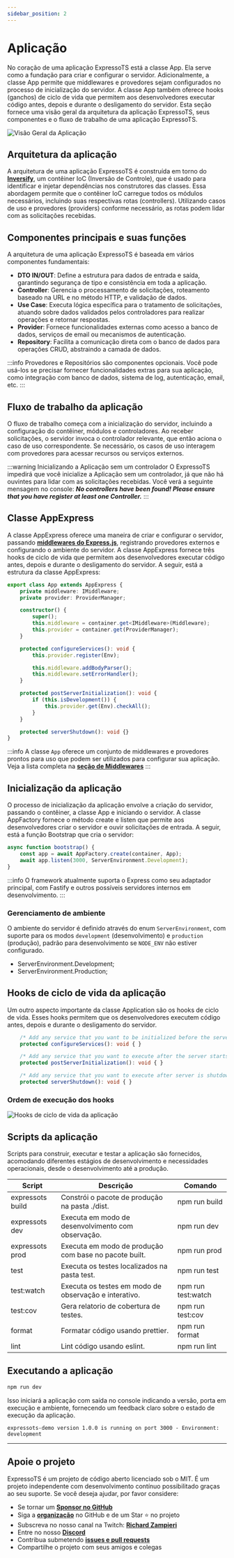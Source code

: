 ```yaml
---
sidebar_position: 2
---
```


# Aplicação

No coração de uma aplicação ExpressoTS está a classe App. Ela serve como a fundação para criar e configurar o servidor. Adicionalmente, a classe App permite que middlewares e provedores sejam configurados no processo de inicialização do servidor. A classe App também oferece hooks (ganchos) de ciclo de vida que permitem aos desenvolvedores executar código antes, depois e durante o desligamento do servidor. Esta seção fornece uma visão geral da arquitetura da aplicação ExpressoTS, seus componentes e o fluxo de trabalho de uma aplicação ExpressoTS.

![Visão Geral da Aplicação](./img/app-overview.png)

## Arquitetura da aplicação

A arquitetura de uma aplicação ExpressoTS é construída em torno do **[Inversify](https://inversify.io/)**, um contêiner IoC (Inversão de Controle), que é usado para identificar e injetar dependências nos construtores das classes. Essa abordagem permite que o contêiner IoC carregue todos os módulos necessários, incluindo suas respectivas rotas (controllers). Utilizando casos de uso e provedores (providers) conforme necessário, as rotas podem lidar com as solicitações recebidas.

## Componentes principais e suas funções

A arquitetura de uma aplicação ExpressoTS é baseada em vários componentes fundamentais:

-   **DTO IN/OUT**: Define a estrutura para dados de entrada e saída, garantindo segurança de tipo e consistência em toda a aplicação.
-   **Controller**: Gerencia o processamento de solicitações, roteamento baseado na URL e no método HTTP, e validação de dados.
-   **Use Case**: Executa lógica específica para o tratamento de solicitações, atuando sobre dados validados pelos controladores para realizar operações e retornar respostas.
-   **Provider**: Fornece funcionalidades externas como acesso a banco de dados, serviços de email ou mecanismos de autenticação.
-   **Repository**: Facilita a comunicação direta com o banco de dados para operações CRUD, abstraindo a camada de dados.

:::info
Provedores e Repositórios são componentes opcionais. Você pode usá-los se precisar fornecer funcionalidades extras para sua aplicação, como integração com banco de dados, sistema de log, autenticação, email, etc.
:::

## Fluxo de trabalho da aplicação

O fluxo de trabalho começa com a inicialização do servidor, incluindo a configuração do contêiner, módulos e controladores. Ao receber solicitações, o servidor invoca o controlador relevante, que então aciona o caso de uso correspondente. Se necessário, os casos de uso interagem com provedores para acessar recursos ou serviços externos.

:::warning Inicializando a Aplicação sem um controlador
O ExpressoTS impedirá que você inicialize a Aplicação sem um controlador, já que não há ouvintes para lidar com as solicitações recebidas. Você verá a seguinte mensagem no console:
**_No controllers have been found! Please ensure that you have register at least one Controller._**
:::

## Classe AppExpress

A classe AppExpress oferece uma maneira de criar e configurar o servidor, passando **[middlewares do Express.js](https://expressjs.com/en/guide/writing-middleware.html)**, registrando provedores externos e configurando o ambiente do servidor. A classe AppExpress fornece três hooks de ciclo de vida que permitem aos desenvolvedores executar código antes, depois e durante o desligamento do servidor. A seguir, está a estrutura da classe AppExpress:

```typescript
export class App extends AppExpress {
    private middleware: IMiddleware;
    private provider: ProviderManager;

    constructor() {
        super();
        this.middleware = container.get<IMiddleware>(Middleware);
        this.provider = container.get(ProviderManager);
    }

    protected configureServices(): void {
        this.provider.register(Env);

        this.middleware.addBodyParser();
        this.middleware.setErrorHandler();
    }

    protected postServerInitialization(): void {
        if (this.isDevelopment()) {
            this.provider.get(Env).checkAll();
        }
    }

    protected serverShutdown(): void {}
}
```

:::info
A classe `App` oferece um conjunto de middlewares e provedores prontos para uso que podem ser utilizados para configurar sua aplicação. Veja a lista completa na **[seção de Middlewares](./middleware.md)**
:::

## Inicialização da aplicação

O processo de inicialização da aplicação envolve a criação do servidor, passando o contêiner, a classe App e iniciando o servidor. A classe AppFactory fornece o método create e listen que permite aos desenvolvedores criar o servidor e ouvir solicitações de entrada. A seguir, está a função Bootstrap que cria o servidor:

```typescript
async function bootstrap() {
    const app = await AppFactory.create(container, App);
    await app.listen(3000, ServerEnvironment.Development);
}
```

:::info
O framework atualmente suporta o Express como seu adaptador principal, com Fastify e outros possíveis servidores internos em desenvolvimento.
:::

### Gerenciamento de ambiente

O ambiente do servidor é definido através do enum `ServerEnvironment`, com suporte para os modos `development` (desenvolvimento) e `production` (produção), padrão para desenvolvimento se `NODE_ENV` não estiver configurado.

-   ServerEnvironment.Development;
-   ServerEnvironment.Production;

## Hooks de ciclo de vida da aplicação

Um outro aspecto importante da classe Application são os hooks de ciclo de vida. Esses hooks permitem que os desenvolvedores executem código antes, depois e durante o desligamento do servidor.

```typescript
    /* Add any service that you want to be initialized before the server starts */
    protected configureServices(): void { }

    /* Add any service that you want to execute after the server starts */
    protected postServerInitialization(): void { }

    /* Add any service that you want to execute after server is shutdown */
    protected serverShutdown(): void { }
```

### Ordem de execução dos hooks

![Hooks de ciclo de vida da aplicação](./img/app-life-cycle.png)

## Scripts da aplicação

Scripts para construir, executar e testar a aplicação são fornecidos, acomodando diferentes estágios de desenvolvimento e necessidades operacionais, desde o desenvolvimento até a produção.

| Script           | Descrição                                             | Comando            |
| ---------------- | ----------------------------------------------------- | ------------------ |
| expressots build | Constrói o pacote de produção na pasta ./dist.        | npm run build      |
| expressots dev   | Executa em modo de desenvolvimento com observação.    | npm run dev        |
| expressots prod  | Executa em modo de produção com base no pacote built. | npm run prod       |
| test             | Executa os testes localizados na pasta test.          | npm run test       |
| test:watch       | Executa os testes em modo de observação e interativo. | npm run test:watch |
| test:cov         | Gera relatorio de cobertura de testes.                | npm run test:cov   |
| format           | Formatar código usando prettier.                      | npm run format     |
| lint             | Lint código usando eslint.                            | npm run lint       |

## Executando a aplicação

```bash
npm run dev
```

Isso iniciará a aplicação com saída no console indicando a versão, porta em execução e ambiente, fornecendo um feedback claro sobre o estado de execução da aplicação.

`expressots-demo version 1.0.0 is running on port 3000 - Environment: development`

---

## Apoie o projeto

ExpressoTS é um projeto de código aberto licenciado sob o MIT. É um projeto independente com desenvolvimento contínuo possibilitado graças ao seu suporte. Se você deseja ajudar, por favor considere:

-   Se tornar um **[Sponsor no GitHub](https://github.com/sponsors/expressots)**
-   Siga a **[organização](https://github.com/expressots)** no GitHub e de um Star ⭐ no projeto
-   Subscreva no nosso canal na Twitch: **[Richard Zampieri](https://www.twitch.tv/richardzampieri)**
-   Entre no nosso **[Discord](https://discord.com/invite/PyPJfGK)**
-   Contribua submetendo **[issues e pull requests](https://github.com/expressots/expressots/issues/new/choose)**
-   Compartilhe o projeto com seus amigos e colegas
